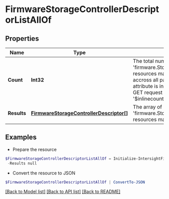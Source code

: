 # FirmwareStorageControllerDescriptorListAllOf
## Properties

Name | Type | Description | Notes
------------ | ------------- | ------------- | -------------
**Count** | **Int32** | The total number of &#39;firmware.StorageControllerDescriptor&#39; resources matching the request, accross all pages. The &#39;Count&#39; attribute is included when the HTTP GET request includes the &#39;$inlinecount&#39; parameter. | [optional] 
**Results** | [**FirmwareStorageControllerDescriptor[]**](FirmwareStorageControllerDescriptor.md) | The array of &#39;firmware.StorageControllerDescriptor&#39; resources matching the request. | [optional] 

## Examples

- Prepare the resource
```powershell
$FirmwareStorageControllerDescriptorListAllOf = Initialize-IntersightFirmwareStorageControllerDescriptorListAllOf  -Count null `
 -Results null
```

- Convert the resource to JSON
```powershell
$FirmwareStorageControllerDescriptorListAllOf | ConvertTo-JSON
```

[[Back to Model list]](../README.md#documentation-for-models) [[Back to API list]](../README.md#documentation-for-api-endpoints) [[Back to README]](../README.md)

